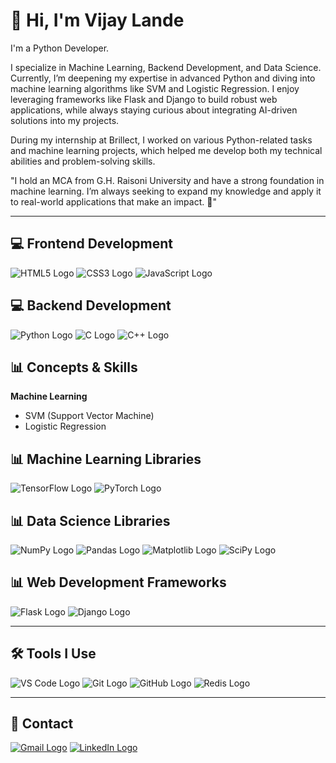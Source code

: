 # 👋 Hi, I'm Vijay Lande
I'm a Python Developer.

I specialize in Machine Learning, Backend Development, and Data Science. Currently, I’m deepening my expertise in advanced Python and diving into machine learning algorithms like SVM and Logistic Regression. I enjoy leveraging frameworks like Flask and Django to build robust web applications, while always staying curious about integrating AI-driven solutions into my projects.

During my internship at Brillect, I worked on various Python-related tasks and machine learning projects, which helped me develop both my technical abilities and problem-solving skills.

"I hold an MCA from G.H. Raisoni University and have a strong foundation in machine learning. I’m always seeking to expand my knowledge and apply it to real-world applications that make an impact. 🚀"

---

## 💻 Frontend Development
![HTML5 Logo](https://img.icons8.com/color/48/000000/html-5--v1.png)
![CSS3 Logo](https://img.icons8.com/color/48/000000/css3.png)
![JavaScript Logo](https://img.icons8.com/color/48/000000/javascript--v1.png)

## 💻 Backend Development

![Python Logo](https://img.icons8.com/color/48/000000/python--v1.png)
![C Logo](https://img.icons8.com/color/48/000000/c-programming.png)
![C++ Logo](https://img.icons8.com/color/48/000000/c-plus-plus-logo.png)


## 📊 Concepts & Skills

**Machine Learning**  
- SVM (Support Vector Machine)  
- Logistic Regression  

## 📊 Machine Learning Libraries
![TensorFlow Logo](https://img.icons8.com/color/48/000000/tensorflow.png)
![PyTorch Logo](https://img.icons8.com/color/48/000000/pytorch.png)

## 📊 Data Science Libraries
![NumPy Logo](https://img.icons8.com/color/48/000000/numpy.png)
![Pandas Logo](https://img.icons8.com/external-soft-fill-juicy-fish/48/000000/external-pandas-a-data-analysis-library-for-the-python-programming-language-logo-soft-fill-juicy-fish.png)
![Matplotlib Logo](https://img.icons8.com/external-soft-fill-juicy-fish/48/000000/external-matplotlib-a-python-library-for-creating-static-animated-and-interactive-visualizations-logo-soft-fill-juicy-fish.png)
![SciPy Logo](https://img.icons8.com/external-soft-fill-juicy-fish/48/000000/external-scipy-a-python-library-used-for-scientific-and-technical-computing-logo-soft-fill-juicy-fish.png)

## 📊 Web Development Frameworks
![Flask Logo](https://img.icons8.com/ios/50/000000/flask.png)
![Django Logo](https://img.icons8.com/color/48/000000/django.png)


---

## 🛠 Tools I Use
![VS Code Logo](https://img.icons8.com/color/48/000000/visual-studio-code-2019.png)
![Git Logo](https://img.icons8.com/color/48/000000/git.png)
![GitHub Logo](https://img.icons8.com/glyph-neue/48/000000/github.png)
![Redis Logo](https://img.icons8.com/ios-filled/50/000000/redis.png) 


---

## 🔗 Contact

[![Gmail Logo](https://img.icons8.com/fluency/48/000000/gmail-new.png)](mailto:vijaylande44548@gmail.com)
[![LinkedIn Logo](https://img.icons8.com/fluency/48/000000/linkedin.png)](https://www.linkedin.com/in/vijay-lande014/)
